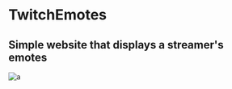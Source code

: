 # TwitchEmotes

## Simple website that displays a streamer's emotes

![a](https://i.imgur.com/gVY74Wd.png)
